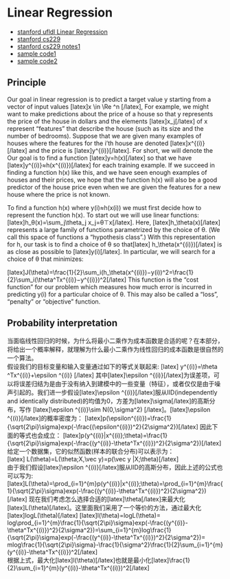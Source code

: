 # Linear Regression
- [stanford ufldl Linear Regression](http://ufldl.stanford.edu/tutorial/supervised/LinearRegression/)
- [stanford cs229 ](http://cs229.stanford.edu/)
- [stanford cs229 notes1](http://cs229.stanford.edu/notes2019fall/cs229-notes1.pdf)
- [sample code1](https://github.com/imdeepmind/LinearRegressionInPytorch/blob/master/Linear_Regression_in_Pytorch.ipynb)
- [sample code2](https://github.com/kindlytree/ai/blob/master/samples/pytorch/basics/autograd.ipynb)

## Principle
Our goal in linear regression is to predict a target value y starting from a vector of input values [latex]x \in \Re ^n [/latex], For example, we might want to make predictions about the price of a house so that y represents the price of the house in dollars and the elements [latex]x_j[/latex] of x represent “features” that describe the house (such as its size and the number of bedrooms). Suppose that we are given many examples of houses where the features for the i’th house are denoted [latex]x^{(i)}[/latex] and the price is [latex]y^{(i)}[/latex]. For short, we will denote the
Our goal is to find a function [latex]y=h(x)[/latex] so that we have [latex]y^{(i)}≈h(x^{(i)})[/latex] for each training example. If we succeed in finding a function h(x) like this, and we have seen enough examples of houses and their prices, we hope that the function h(x) will also be a good predictor of the house price even when we are given the features for a new house where the price is not known.

To find a function h(x) where y(i)≈h(x(i)) we must first decide how to represent the function h(x). To start out we will use linear functions: [latex]h_θ(x)=\sum_j\theta_j x_j=θ⊤x[/latex]. Here, [latex]h_\theta(x)[/latex] represents a large family of functions parametrized by the choice of θ. (We call this space of functions a “hypothesis class”.) With this representation for h, our task is to find a choice of θ so that[latex] h_\theta(x^{(i)})[/latex] is as close as possible to [latex]y(i)[/latex]. In particular, we will search for a choice of θ that minimizes:

[latex]J(\theta)=\frac{1}{2}\sum_i(h_\theta(x^{(i)})−y(i))^2=\frac{1}{2}\sum_i(\theta^Tx^{(i)}−y^{(i)})^2[/latex]
This function is the “cost function” for our problem which measures how much error is incurred in predicting y(i) for a particular choice of θ. This may also be called a “loss”, “penalty” or “objective” function.

## Probability interpretation
当面临线性回归的时候，为什么将最小二乘作为成本函数是合适的呢？在本部分，将给出一个概率解释，就理解为什么最小二乘作为线性回归的成本函数是很自然的一个算法。  
  假设我们的目标变量和输入变量通过如下的等式关联起来:
[latex]
y^{(i)}=\theta ^Tx^{(i)}+\epsilon ^{(i)}
[/latex]
  其中[latex]\epsilon ^{(i)}[/latex]为误差项，可以将误差归结为是由于没有纳入到建模中的一些变量（特征），或者仅仅是由于噪声引起的。我们进一步假设[latex]\epsilon ^{(i)}[/latex]服从IID(independently and identically distributed)的均值为0，方差为[latex]\sigma[/latex]的高斯分布，写作 [latex]\epsilon ^{(i)}\sim N(0,\sigma^2) [/latex]。[latex]\epsilon ^{(i)}[/latex]的概率密度为：
[latex]p(\epsilon^{(i)})=\frac{1}{\sqrt{2\pi}\sigma}exp(-\frac{(\epsilon^{(i)})^2}{2\sigma^2})[/latex]
  因此下面的等式也会成立：
[latex]p(y^{(i)}|x^{(i)};\theta)=\frac{1}{\sqrt{2\pi}\sigma}exp(-\frac{(y^{(i)}-\theta^Tx^{(i)})^2}{2\sigma^2})[/latex]给定一个数据集，它的似然函数(样本的联合分布)可以表示为：  
[latex] L(\theta)=L(\theta;X,\vec y)=p(\vec y |X;\theta)[/latex]  
   由于我们假设[latex]\epsilon ^{(i)}[/latex]服从IID的高斯分布，因此上述的公式也可以写为:
[latex]L(\theta)=\prod_{i=1}^{m}p(y^{(i)}|x^{(i)};\theta)=\prod_{i=1}^{m}\frac{1}{\sqrt{2\pi}\sigma}exp(-\frac{(y^{(i)}-\theta^Tx^{(i)})^2}{2\sigma^2})[/latex]
  现在我们考虑怎么选择合适的[latex]\theta[/latex]来最大化[latex]L(\theta)[/latex]。这里面我们采用了一个等价的方法，通过最大化[latex]logL(\theta)[/latex]
[latex]l(\theta)=logL(\theta)= log\prod_{i=1}^{m}\frac{1}{\sqrt{2\pi}\sigma}exp(-\frac{(y^{(i)}-\theta^Tx^{(i)})^2}{2\sigma^2})=\sum_{i=1}^{m}log\frac{1}{\sqrt{2\pi}\sigma}exp(-\frac{(y^{(i)}-\theta^Tx^{(i)})^2}{2\sigma^2})= mlog\frac{1}{\sqrt{2\pi}\sigma}-\frac{1}{\sigma^2}\frac{1}{2}\sum_{i=1}^{m}(y^{(i)}-\theta^Tx^{(i)})^2[/latex]  
   根据上式，最大化[latex]l(\theta)[/latex]也就是最小化[latex]\frac{1}{2}\sum_{i=1}^{m}(y^{(i)}-\theta^Tx^{(i)})^2[/latex]